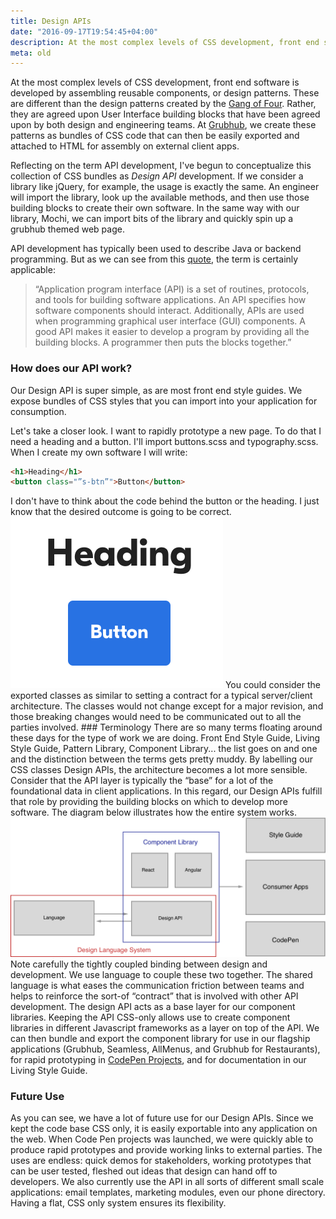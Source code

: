 ```yaml
---
title: Design APIs
date: "2016-09-17T19:54:45+04:00"
description: At the most complex levels of CSS development, front end software is developed by assembling reusable components, or design patterns.
meta: old
---
```


At the most complex levels of CSS development, front end software is developed by assembling reusable components, or design patterns. These are different than the design patterns created by the [Gang of Four](http://www.blackwasp.co.uk/gofpatterns.aspx). Rather, they are agreed upon User Interface building blocks that have been agreed upon by both design and engineering teams. At [Grubhub](https://www.grubhub.com), we create these patterns as bundles of CSS code that can then be easily exported and attached to HTML for assembly on external client apps.

Reflecting on the term API development, I've begun to conceptualize this collection of CSS bundles as _Design API_ development. If we consider a library like jQuery, for example, the usage is exactly the same. An engineer will import the library, look up the available methods, and then use those building blocks to create their own software. In the same way with our library, Mochi, we can import bits of the library and quickly spin up a grubhub themed web page.

API development has typically been used to describe Java or backend programming. But as we can see from this [quote](http://www.webopedia.com/TERM/A/API.html), the term is certainly applicable:

> “Application program interface (API) is a set of routines, protocols, and tools for building software applications. An API specifies how software components should interact. Additionally, APIs are used when programming graphical user interface (GUI) components. A good API makes it easier to develop a program by providing all the building blocks. A programmer then puts the blocks together.”

### How does our API work?

Our Design API is super simple, as are most front end style guides. We expose bundles of CSS styles that you can import into your application for consumption.

Let's take a closer look. I want to rapidly prototype a new page. To do that I need a heading and a button. I'll import buttons.scss and typography.scss. When I create my own software I will write:

```html
<h1>Heading</h1>
<button class="”s-btn”">Button</button>
```

I don't have to think about the code behind the button or the
heading. I just know that the desired outcome is going to be correct.
![](./design-api-heading.png) You
could consider the exported classes as similar to setting a contract for a
typical server/client architecture. The classes would not change except for a
major revision, and those breaking changes would need to be communicated out to
all the parties involved. ### Terminology There are so many terms floating
around these days for the type of work we are doing. Front End Style Guide,
Living Style Guide, Pattern Library, Component Library... the list goes on and
one and the distinction between the terms gets pretty muddy. By labelling our
CSS classes Design APIs, the architecture becomes a lot more sensible. Consider
that the API layer is typically the “base” for a lot of the foundational data in
client applications. In this regard, our Design APIs fulfill that role by
providing the building blocks on which to develop more software. The diagram
below illustrates how the entire system works.
![](./design-api-flow.png) Note carefully the
tightly coupled binding between design and development. We use language to
couple these two together. The shared language is what eases the communication
friction between teams and helps to reinforce the sort-of “contract” that is
involved with other API development. The design API acts as a base layer for our
component libraries. Keeping the API CSS-only allows use to create component
libraries in different Javascript frameworks as a layer on top of the API. We
can then bundle and export the component library for use in our flagship
applications (Grubhub, Seamless, AllMenus, and Grubhub for Restaurants), for
rapid prototyping in [CodePen Projects](https://codepen.io/pro/projects/), and
for documentation in our Living Style Guide.

### Future Use 
As you can see, we have a lot of future use for our Design APIs. Since we kept the code base CSS only, it is easily exportable into any application on the web. When Code Pen projects was launched, we were quickly able to produce rapid prototypes and provide working links to external parties. The uses are endless: quick demos for stakeholders, working prototypes that can be user tested, fleshed out ideas that design can hand off to developers. We also currently use the API in all sorts of different small scale applications: email templates, marketing modules, even our phone directory. Having a flat, CSS only system ensures its flexibility.
